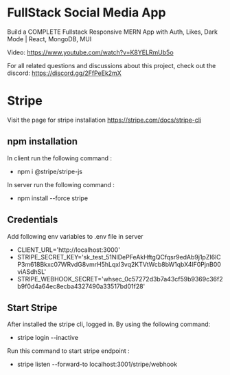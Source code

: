# FullStack Social Media App

Build a COMPLETE Fullstack Responsive MERN App with Auth, Likes, Dark Mode | React, MongoDB, MUI

Video: https://www.youtube.com/watch?v=K8YELRmUb5o

For all related questions and discussions about this project, check out the discord: https://discord.gg/2FfPeEk2mX

# Stripe

Visit the page for stripe installation https://stripe.com/docs/stripe-cli

## npm installation

In client run the following command :
* npm i @stripe/stripe-js

In server run the following command :
* npm install --force stripe


## Credentials

Add following env variables to .env file in server

* CLIENT_URL='http://localhost:3000'
* STRIPE_SECRET_KEY='sk_test_51NIDePFeAkHftgQCfqsr9edAb9j1pZI6lCP3m618Bkxc07WRvdG8vmrH5hLqxI3vq2KTVtWcb8bW1qbX4lF0PjnB00viASdhSL'
* STRIPE_WEBHOOK_SECRET='whsec_0c57272d3b7a43cf59b9369c36f2b9f0d4a64ec8ecba4327490a33517bd01f28'

## Start Stripe

After installed the stripe cli, logged in. By using the following command:
* stripe login --inactive

Run this command to start stripe endpoint : 
* stripe listen --forward-to localhost:3001/stripe/webhook

